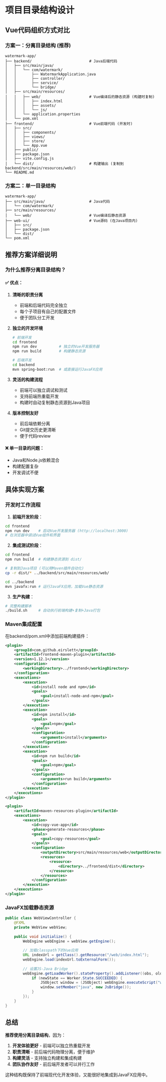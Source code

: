# 项目目录结构设计

## Vue代码组织方式对比

### 方案一：分离目录结构 (推荐)

```
watermark-app/
├── backend/                          # Java后端代码
│   ├── src/main/java/
│   │   └── com/watermark/
│   │       ├── WatermarkApplication.java
│   │       ├── controller/
│   │       ├── service/
│   │       └── bridge/
│   ├── src/main/resources/
│   │   ├── web/                      # Vue编译后的静态资源 (构建时复制)
│   │   │   ├── index.html
│   │   │   ├── assets/
│   │   │   └── js/
│   │   └── application.properties
│   └── pom.xml
├── frontend/                         # Vue前端代码 (开发时)
│   ├── src/
│   │   ├── components/
│   │   ├── views/
│   │   ├── store/
│   │   └── App.vue
│   ├── public/
│   ├── package.json
│   ├── vite.config.js
│   └── dist/                         # 构建输出 (复制到backend/src/main/resources/web/)
└── README.md
```

### 方案二：单一目录结构

```
watermark-app/
├── src/main/java/                    # Java代码
│   └── com/watermark/
├── src/main/resources/
│   └── web/                          # Vue编译后静态资源
├── web-ui/                           # Vue源码 (在Java项目内)
│   ├── src/
│   ├── package.json
│   └── dist/
└── pom.xml
```

## 推荐方案详细说明

### 为什么推荐分离目录结构？

#### ✅ 优点：
1. **清晰的职责分离**
   - 前端和后端代码完全独立
   - 每个子项目有自己的配置文件
   - 便于团队分工开发

2. **独立的开发环境**
   ```bash
   # 前端开发
   cd frontend
   npm run dev          # 独立的Vue开发服务器
   npm run build        # 构建静态资源
   
   # 后端开发
   cd backend
   mvn spring-boot:run  # 或直接运行JavaFX应用
   ```

3. **灵活的构建流程**
   - 前端可以独立调试和测试
   - 支持前端热重载开发
   - 构建时自动复制静态资源到Java项目

4. **版本控制友好**
   - 前后端依赖分离
   - Git提交历史更清晰
   - 便于代码review

#### ❌ 单一目录的问题：
- Java和Node.js依赖混合
- 构建配置复杂
- 开发调试不便

## 具体实现方案

### 开发时工作流程

1. **前端开发阶段**：
```bash
cd frontend
npm run dev    # 启动Vue开发服务器 (http://localhost:3000)
# 在浏览器中调试Vue组件和界面
```

2. **集成测试阶段**：
```bash
cd frontend
npm run build  # 构建静态资源到 dist/

# 复制到Java项目 (可以用Maven插件自动化)
cp -r dist/* ../backend/src/main/resources/web/

cd ../backend
mvn javafx:run # 运行JavaFX应用，加载Vue静态资源
```

3. **生产构建**：
```bash
# 完整构建脚本
./build.sh     # 自动执行前端构建+复制+Java打包
```

### Maven集成配置

在backend/pom.xml中添加前端构建插件：

```xml
<plugin>
    <groupId>com.github.eirslett</groupId>
    <artifactId>frontend-maven-plugin</artifactId>
    <version>1.12.1</version>
    <configuration>
        <workingDirectory>../frontend</workingDirectory>
    </configuration>
    <executions>
        <execution>
            <id>install node and npm</id>
            <goals>
                <goal>install-node-and-npm</goal>
            </goals>
        </execution>
        <execution>
            <id>npm install</id>
            <goals>
                <goal>npm</goal>
            </goals>
            <configuration>
                <arguments>install</arguments>
            </configuration>
        </execution>
        <execution>
            <id>npm run build</id>
            <goals>
                <goal>npm</goal>
            </goals>
            <configuration>
                <arguments>run build</arguments>
            </configuration>
        </execution>
    </executions>
</plugin>

<plugin>
    <artifactId>maven-resources-plugin</artifactId>
    <executions>
        <execution>
            <id>copy-vue-app</id>
            <phase>generate-resources</phase>
            <goals>
                <goal>copy-resources</goal>
            </goals>
            <configuration>
                <outputDirectory>src/main/resources/web</outputDirectory>
                <resources>
                    <resource>
                        <directory>../frontend/dist</directory>
                    </resource>
                </resources>
            </configuration>
        </execution>
    </executions>
</plugin>
```

### JavaFX加载静态资源

```java
public class WebViewController {
    @FXML
    private WebView webView;
    
    public void initialize() {
        WebEngine webEngine = webView.getEngine();
        
        // 加载classpath下的Vue应用
        URL indexUrl = getClass().getResource("/web/index.html");
        webEngine.load(indexUrl.toExternalForm());
        
        // 设置JS-Java Bridge
        webEngine.getLoadWorker().stateProperty().addListener((obs, oldState, newState) -> {
            if (newState == Worker.State.SUCCEEDED) {
                JSObject window = (JSObject) webEngine.executeScript("window");
                window.setMember("java", new JsBridge());
            }
        });
    }
}
```

## 总结

**推荐使用分离目录结构**，因为：

1. **开发体验更好** - 前端可以独立热重载开发
2. **职责清晰** - 前后端代码物理分离，便于维护
3. **构建灵活** - 支持独立构建和集成构建
4. **团队协作友好** - 前后端开发者可以并行工作

这种结构既保持了前端现代化开发体验，又能很好地集成到JavaFX应用中。